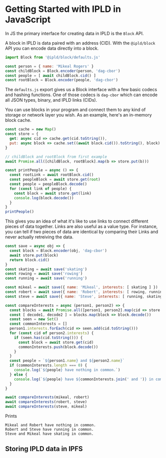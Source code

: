 # Getting Started with IPLD in JavaScript

In JS the primary interface for creating data in IPLD is
the `Block` API.

A block in IPLD is data paired with an address (CID). With the
`@ipld/block` API you can encode data directly into a block.

```js
import Block from '@ipld/block/defaults.js'

const person = { name: 'Mikeal Rogers' }
const childBlock = Block.encoder(person, 'dag-cbor')
const people = [ await childBlock.cid() ]
const rootBlock = Block.encoder(people, 'dag-cbor')
```

The `defaults.js` export gives us a Block interface with a few
basic codecs and hashing functions. One of those codecs is
`dag-cbor` which can encode all JSON types, binary, and IPLD
links (CIDs).

You can use blocks in your program and connect them to any
kind of storage or network layer you wish. As an example,
here's an in-memory block cache.

```js
const cache = new Map()
const store = {
  get: async cid => cache.get(cid.toString()),
  put: async block => cache.set((await block.cid()).toString(), block)
}

// childBlock and rootBlock from first example
await Promise.all([childBlock, rootBlock].map(b => store.put(b)))

const printPeople = async () => {
  const rootLink = await rootBlock.cid()
  const peopleBlock = await store.get(root)
  const people = peopleBlock.decode()
  for (const link of people) {
    const block = await store.get(link)
    console.log(block.decode())
  }
}
printPeople()
```

This gives you an idea of what it's like to use links to connect
different pieces of data together. Links are also useful as a value
type. For instance, you can tell if two pieces of data are identical
by comparing their Links and never actually retreiving the data.

```js
const save = async obj => {
  const block = Block.encoder(obj, 'dag-cbor')
  await store.put(block)
  return block.cid()
}
const skating = await save('skating')
const rowing = await save('rowing')
const running = await save('running')

const mikeal = await save({ name: 'Mikeal', interests: [ skating ] })
const robert = await save({ name: 'Robert', interests: [ rowing, running ]})
const steve = await save({ name: 'Steve', interests: [ running, skating ] })

const compareInterests = async (person1, person2) => {
  const blocks = await Promise.all([person1, person2].map(cid => store.get(cid)))
  const [ decode1, decode2 ] = blocks.map(block => block.decode())
  const seen = new Set()
  const commonInterests = []
  person1.interests.forEach(cid => seen.add(cid.toString()))
  for (const cid of person2.interests) {
    if (seen.has(cid.toString())) {
      const block = await store.get(cid)
      commonInterests.push(block.decode())
    }
  }
  const people = `${person1.name} and ${person2.name}`
  if (commonInterests.length === 0) {
    console.log(`${people} have nothing in common.`)
  } else {
    console.log(`${people} have ${commonInterests.join(' and ')} in common`)
  }
}

await compareInterests(mikeal, robert)
await compareInterests(robert, steve)
await compareInterests(steve, mikeal)
```

Prints

```
Mikeal and Robert have nothing in common.
Robert and Steve have running in common.
Steve and Mikeal have skating in common.
```

## Storing IPLD data in IPFS


